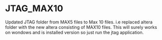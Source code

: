 # JTAG_MAX10
Updated JTAG folder from MAX5 files to Max 10 files. i.e replaced altera folder with the new altera consisting of MAX10 files.
This will surely works on wondows and is installed version so just run the jtag application.
